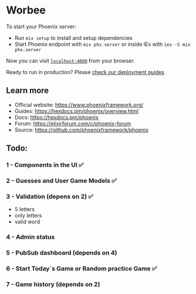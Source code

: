 # Worbee

To start your Phoenix server:

  * Run `mix setup` to install and setup dependencies
  * Start Phoenix endpoint with `mix phx.server` or inside IEx with `iex -S mix phx.server`

Now you can visit [`localhost:4000`](http://localhost:4000) from your browser.

Ready to run in production? Please [check our deployment guides](https://hexdocs.pm/phoenix/deployment.html).

## Learn more

  * Official website: https://www.phoenixframework.org/
  * Guides: https://hexdocs.pm/phoenix/overview.html
  * Docs: https://hexdocs.pm/phoenix
  * Forum: https://elixirforum.com/c/phoenix-forum
  * Source: https://github.com/phoenixframework/phoenix


## Todo:
### 1 - Components in the UI ✅

### 2 - Guesses and User Game Models ✅

### 3 - Validation (depens on 2) ✅
- 5 letters
- only letters
- valid word

### 4 - Admin status 

### 5 - PubSub dashboard (depends on 4)

### 6 - Start Today`s Game or Random practice Game ✅

### 7 - Game history (depends on 2)